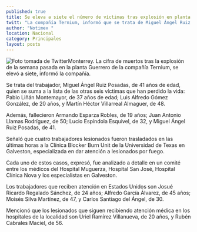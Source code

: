 ```yaml
---
published: true
title: Se eleva a siete el número de víctimas tras explosión en planta de Monterrey
twitt: "La compañía Ternium, informó que se trata de Miguel Ángel Ruiz Posadas, de 41 años de edad"
author: "Notimex "
location: Nacional
category: Principales
layout: posts
---
```


![Foto tomada de Twitter](http://i.imgur.com/vSa25xBm.jpg)Monterrey. La cifra de muertos tras la explosión de la semana pasada en la planta Guerrero de la compañía Ternium, se elevó a siete, informó la compañía.

Se trata del trabajador, Miguel Ángel Ruiz Posadas, de 41 años de edad, quien se suma a la lista de las otras seis víctimas que han perdido la vida: Pablo Liñán Montemayor, de 37 años de edad; Luis Alfredo Gómez González, de 20 años, y Martín Héctor Villarreal Almaguer, de 48.

Además, fallecieron Armando Esparza Robles, de 19 años; Juan Antonio Llamas Rodríguez, de 50; Lucio Espíndola Esquivel, de 32, y Miguel Ángel Ruiz Posadas, de 41.

Señaló que cuatro trabajadores lesionados fueron trasladados en las últimas horas a la Clínica Blocker Burn Unit de la Universidad de Texas en Galveston, especializada en dar atención a lesionados por fuego.

Cada uno de estos casos, expresó, fue analizado a detalle en un comité entre los médicos del Hospital Muguerza, Hospital San José, Hospital Clínica Nova y los especialistas en Galveston.

Los trabajadores que reciben atención en Estados Unidos son Josué Ricardo Regalado Sánchez, de 24 años; Alfredo García Álvarez, de 45 años; Moisés Silva Martínez, de 47, y Carlos Santiago del Ángel, de 30.

Mencionó que los lesionados que siguen recibiendo atención médica en los hospitales de la localidad son Uriel Ramírez Villanueva, de 20 años, y Rubén Cabrales Maciel, de 56.
